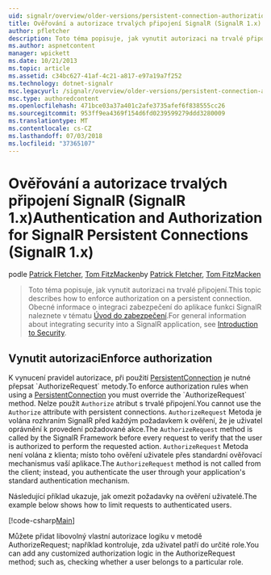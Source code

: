 ```yaml
---
uid: signalr/overview/older-versions/persistent-connection-authorization
title: Ověřování a autorizace trvalých připojení SignalR (SignalR 1.x) | Dokumentace Microsoftu
author: pfletcher
description: Toto téma popisuje, jak vynutit autorizaci na trvalé připojení. Obecné informace o integraci zabezpečení do aplikace SignalR...
ms.author: aspnetcontent
manager: wpickett
ms.date: 10/21/2013
ms.topic: article
ms.assetid: c34bc627-41af-4c21-a817-e97a19a7f252
ms.technology: dotnet-signalr
msc.legacyurl: /signalr/overview/older-versions/persistent-connection-authorization
msc.type: authoredcontent
ms.openlocfilehash: 471bce03a37a401c2afe3735afef6f838555cc26
ms.sourcegitcommit: 953ff9ea4369f154d6fd0239599279ddd3280009
ms.translationtype: MT
ms.contentlocale: cs-CZ
ms.lasthandoff: 07/03/2018
ms.locfileid: "37365107"
---
```

<a name="authentication-and-authorization-for-signalr-persistent-connections-signalr-1x"></a><span data-ttu-id="52501-104">Ověřování a autorizace trvalých připojení SignalR (SignalR 1.x)</span><span class="sxs-lookup"><span data-stu-id="52501-104">Authentication and Authorization for SignalR Persistent Connections (SignalR 1.x)</span></span>
====================
<span data-ttu-id="52501-105">podle [Patrick Fletcher](https://github.com/pfletcher), [Tom FitzMacken](https://github.com/tfitzmac)</span><span class="sxs-lookup"><span data-stu-id="52501-105">by [Patrick Fletcher](https://github.com/pfletcher), [Tom FitzMacken](https://github.com/tfitzmac)</span></span>

> <span data-ttu-id="52501-106">Toto téma popisuje, jak vynutit autorizaci na trvalé připojení.</span><span class="sxs-lookup"><span data-stu-id="52501-106">This topic describes how to enforce authorization on a persistent connection.</span></span> <span data-ttu-id="52501-107">Obecné informace o integraci zabezpečení do aplikace funkci SignalR naleznete v tématu [Úvod do zabezpečení](index.md).</span><span class="sxs-lookup"><span data-stu-id="52501-107">For general information about integrating security into a SignalR application, see [Introduction to Security](index.md).</span></span>


## <a name="enforce-authorization"></a><span data-ttu-id="52501-108">Vynutit autorizaci</span><span class="sxs-lookup"><span data-stu-id="52501-108">Enforce authorization</span></span>

<span data-ttu-id="52501-109">K vynucení pravidel autorizace, při použití [PersistentConnection](https://msdn.microsoft.com/library/microsoft.aspnet.signalr.persistentconnection(v=vs.111).aspx) je nutné přepsat `AuthorizeRequest` metody.</span><span class="sxs-lookup"><span data-stu-id="52501-109">To enforce authorization rules when using a [PersistentConnection](https://msdn.microsoft.com/library/microsoft.aspnet.signalr.persistentconnection(v=vs.111).aspx) you must override the `AuthorizeRequest` method.</span></span> <span data-ttu-id="52501-110">Nelze použít `Authorize` atribut s trvalé připojení.</span><span class="sxs-lookup"><span data-stu-id="52501-110">You cannot use the `Authorize` attribute with persistent connections.</span></span> <span data-ttu-id="52501-111">`AuthorizeRequest` Metoda je volána rozhraním SignalR před každým požadavkem k ověření, že je uživatel oprávnění k provedení požadované akce.</span><span class="sxs-lookup"><span data-stu-id="52501-111">The `AuthorizeRequest` method is called by the SignalR Framework before every request to verify that the user is authorized to perform the requested action.</span></span> <span data-ttu-id="52501-112">`AuthorizeRequest` Metoda není volána z klienta; místo toho ověření uživatele přes standardní ověřovací mechanismus vaší aplikace.</span><span class="sxs-lookup"><span data-stu-id="52501-112">The `AuthorizeRequest` method is not called from the client; instead, you authenticate the user through your application's standard authentication mechanism.</span></span>

<span data-ttu-id="52501-113">Následující příklad ukazuje, jak omezit požadavky na ověření uživatelé.</span><span class="sxs-lookup"><span data-stu-id="52501-113">The example below shows how to limit requests to authenticated users.</span></span>

[!code-csharp[Main](persistent-connection-authorization/samples/sample1.cs)]

<span data-ttu-id="52501-114">Můžete přidat libovolný vlastní autorizace logiku v metodě AuthorizeRequest; například kontroluje, zda uživatel patří do určité role.</span><span class="sxs-lookup"><span data-stu-id="52501-114">You can add any customized authorization logic in the AuthorizeRequest method; such as, checking whether a user belongs to a particular role.</span></span>
